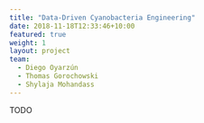 ```yaml
---
title: "Data-Driven Cyanobacteria Engineering"
date: 2018-11-18T12:33:46+10:00
featured: true
weight: 1
layout: project
team:
  - Diego Oyarzún
  - Thomas Gorochowski
  - Shylaja Mohandass
---
```


TODO
